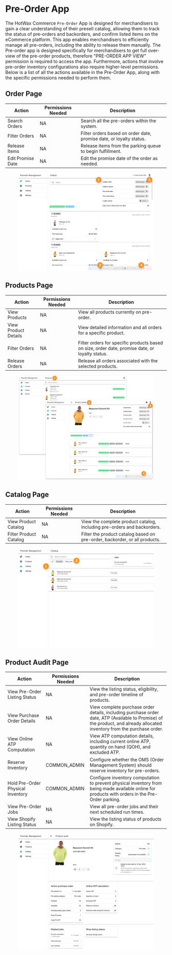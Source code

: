 # Pre-Order App

The HotWax Commerce `Pre-Order` App is designed for merchandisers to gain a clear understanding of their presell catalog, allowing them to track the status of pre-orders and backorders, and confirm listed items on the eCommerce platform. This app enables merchandisers to efficiently manage all pre-orders, including the ability to release them manually. The Pre-order app is designed specifically for merchandisers to get full over-view of the pre-order products, therefore "PRE-ORDER APP VIEW" permission is required to access the app. Furthermore, actions that involve pre-order inventory configurations also require higher-level permissions. Below is a list of all the actions available in the Pre-Order App, along with the specific permissions needed to perform them.

## Order Page

| Action            | Permissions Needed | Description                                                         |
| ----------------- | ------------------ | ------------------------------------------------------------------- |
| Search Orders     | NA                 | Search all the pre-orders within the system.                        |
| Filter Orders     | NA                 | Filter orders based on order date, promise date, or loyalty status. |
| Release Items     | NA                 | Release items from the parking queue to begin fulfillment.          |
| Edit Promise Date | NA                 | Edit the promise date of the order as needed.                       |

<figure><img src="../../.gitbook/assets/Orders.png" alt=""><figcaption></figcaption></figure>

## Products Page

| Action               | Permissions Needed | Description                                                                                     |
| -------------------- | ------------------ | ----------------------------------------------------------------------------------------------- |
| View Products        | NA                 | View all products currently on pre-order.                                                       |
| View Product Details | NA                 | View detailed information and all orders for a specific product.                                |
| Filter Orders        | NA                 | Filter orders for specific products based on size, order date, promise date, or loyalty status. |
| Release Orders       | NA                 | Release all orders associated with the selected products.                                       |

<figure><img src="../../.gitbook/assets/Products.png" alt=""><figcaption></figcaption></figure>

## Catalog Page

| Action                 | Permissions Needed | Description                                                                |
| ---------------------- | ------------------ | -------------------------------------------------------------------------- |
| View Product Catalog   | NA                 | View the complete product catalog, including pre-orders and backorders.    |
| Filter Product Catalog | NA                 | Filter the product catalog based on pre-order, backorder, or all products. |

<figure><img src="../../.gitbook/assets/catalog.png" alt=""><figcaption></figcaption></figure>

## Product Audit Page

| Action                            | Permissions Needed | Description                                                                                                                                                              |
| --------------------------------- | ------------------ | ------------------------------------------------------------------------------------------------------------------------------------------------------------------------ |
| View Pre-Order Listing Status     | NA                 | View the listing status, eligibility, and pre-order timeline of products.                                                                                                |
| View Purchase Order Details       | NA                 | View complete purchase order details, including purchase order date, ATP (Available to Promise) of the product, and already allocated inventory from the purchase order. |
| View Online ATP Computation       | NA                 | View ATP computation details, including current online ATP, quantity on hand (QOH), and excluded ATP.                                                                    |
| Reserve Inventory                 | COMMON\_ADMIN      | Configure whether the OMS (Order Management System) should reserve inventory for pre-orders.                                                                             |
| Hold Pre-Order Physical Inventory | COMMON\_ADMIN      | Configure inventory computation to prevent physical inventory from being made available online for products with orders in the Pre-Order parking.                        |
| View Pre-Order Jobs               | NA                 | View all pre-order jobs and their next scheduled run times.                                                                                                              |
| View Shopify Listing Status       | NA                 | View the listing status of products on Shopify.                                                                                                                          |

<figure><img src="../../.gitbook/assets/audit.png" alt=""><figcaption></figcaption></figure>

